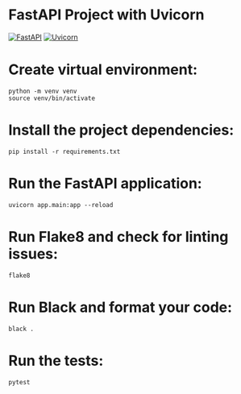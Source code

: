 # FastAPI Project with Uvicorn

[![FastAPI](https://img.shields.io/badge/FastAPI-0.68.1-blue)](https://fastapi.tiangolo.com/)
[![Uvicorn](https://img.shields.io/badge/Uvicorn-0.17.4-blue)](https://www.uvicorn.org/)

# Create virtual environment:
```
python -m venv venv
source venv/bin/activate
```

# Install the project dependencies:
```
pip install -r requirements.txt
```

# Run the FastAPI application:
```
uvicorn app.main:app --reload
```

# Run Flake8 and check for linting issues:
```
flake8
```

# Run Black and format your code:
```
black .
```

# Run the tests:
```
pytest
```